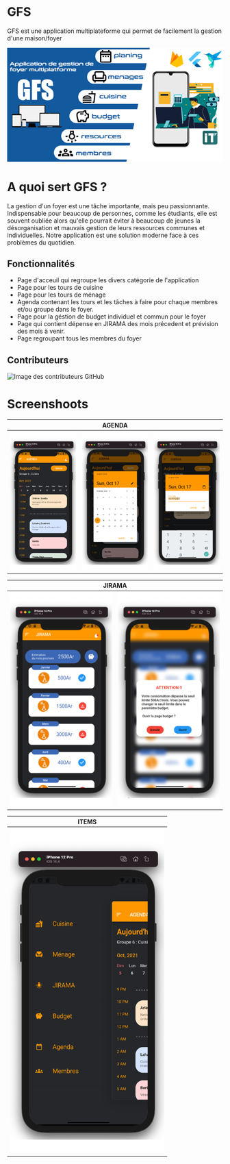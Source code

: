 # GFS
GFS est une application multiplateforme qui permet de facilement la gestion d'une maison/foyer

<img alt="home" src="screenshoots/readme.png">

# A quoi sert GFS ?
La gestion d'un foyer est une tâche importante, mais peu passionnante. Indispensable pour beaucoup de personnes, comme les étudiants, elle est souvent oubliée alors qu'elle pourrait éviter à beaucoup de jeunes la désorganisation et mauvais gestion de leurs ressources communes et individuelles. Notre application est une solution moderne face à ces problèmes du quotidien.

## Fonctionnalités
- Page d'acceuil qui regroupe les divers catégorie de l'application
- Page pour les tours de cuisine
- Page pour les tours de ménage
- Agenda contenant les tours et les tâches à faire pour chaque membres et/ou groupe dans le foyer.
- Page pour la géstion de budget individuel et commun pour le foyer
- Page qui contient dépense en JIRAMA des mois précedent et prévision des mois à venir.
- Page regroupant tous les membres du foyer

## Contributeurs
![Image des contributeurs GitHub](https://contrib.rocks/image?repo=Jayah001/GFS)
# Screenshoots


<table>
    <thead>
        <tr>
            <th colspan="3">AGENDA</th>
        </tr>
    </thead>
    <tbody>
        <tr>
            <td><img width="360" alt="Agenda" src="screenshoots/agenda.png"></td>
            <td><img width="360" alt="Agenda" src="screenshoots/popUpDate1.png"></td>
            <td><img width="360" alt="Agenda" src="screenshoots/popUpDate2.png"></td>
        </tr>
    </tbody>
</table>
<table>
    <thead>
        <tr>
            <th colspan="2">JIRAMA</th>
        </tr>
    </thead>
    <tbody>
        <tr>
            <td><img width="360" alt="jirama" src="screenshoots/jirama.png"></td>
            <td><img width="360" alt="jirama" src="screenshoots/jiramaPopUp.png"></td>
        </tr>
    </tbody>
</table>
<table>
    <thead>
        <tr>
            <th colspan="1">ITEMS</th>
        </tr>
    </thead>
    <tbody>
        <tr>
            <td><img width="360" alt="drawer" src="screenshoots/drawer.png"></td>
        </tr>
    </tbody>
</table>
